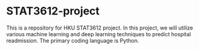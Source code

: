 # STAT3612-project
This is a repository for HKU STAT3612 project.
In this project, we will utilize various machine learning and deep learning techniques to predict hospital readmission. The primary coding language is Python.
